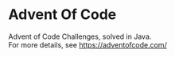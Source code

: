 # Advent Of Code
Advent of Code Challenges, solved in Java.\
For more details, see https://adventofcode.com/